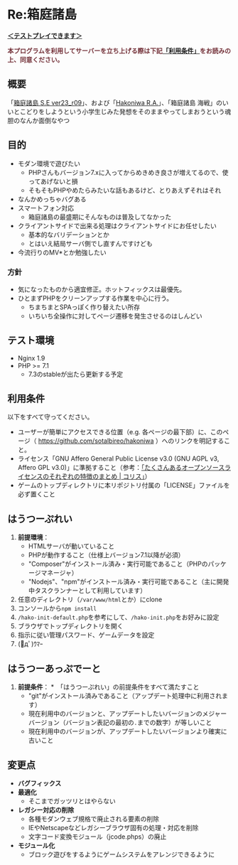 # Re:箱庭諸島

**[＜テストプレイできます＞](https://hakoniwa.cgi-game-preservations.org/)**

<strong style="color:#722f37;">本プログラムを利用してサーバーを立ち上げる際は下記[「利用条件」](#%E5%88%A9%E7%94%A8%E6%9D%A1%E4%BB%B6)をお読みの上、同意ください。</strong>

## 概要

「[箱庭諸島 S.E ver23_r09](http://hakoniwa.symphonic-net.com/)」、および「[Hakoniwa R.A.](http://www5b.biglobe.ne.jp/~k-e-i/)」、「箱庭諸島 海戦」のいいとこどりをしようという小学生じみた発想をそのままやってしまおうという魂胆のなんか面倒なやつ

## 目的

* モダン環境で遊びたい
	* PHPさんもバージョン7.xに入ってからめきめき良さが増えてるので、使ってあげないと損
	* そもそもPHPやめたらみたいな話もあるけど、とりあえずそれはそれ
* なんかめっちゃバグある
* スマートフォン対応
	* 箱庭諸島の最盛期にそんなものは普及してなかった
* クライアントサイドで出来る処理はクライアントサイドにお任せしたい
	* 基本的なバリデーションとか
	* とはいえ結局サーバ側でし直すんですけども
* 今流行りのMV\*とか勉強したい

### 方針

* 気になったものから適宜修正。ホットフィックスは最優先。
* ひとまずPHPをクリーンアップする作業を中心に行う。
	* ちまちまとSPAっぽく作り替えたい所存
	* いちいち全操作に対してページ遷移を発生させるのはしんどい

## テスト環境

* Nginx 1.9
* PHP >= 7.1
	* 7.3のstableが出たら更新する予定

## 利用条件

以下をすべて守ってください。

* ユーザーが簡単にアクセスできる位置（e.g. 各ページの最下部）に、このページ（ https://github.com/sotalbireo/hakoniwa ）へのリンクを明記すること。
* ライセンス「GNU Affero General Public License v3.0 (GNU AGPL v3, Affero GPL v3.0)」に準拠すること（参考：[「たくさんあるオープンソースライセンスのそれぞれの特徴のまとめ | コリス」](https://coliss.com/articles/build-websites/operation/work/choose-a-license-by-github.html#h210)）
* ゲームのトップディレクトリに本リポジトリ付属の「LICENSE」ファイルを必ず置くこと

## はうつーぷれい

1. **前提環境**：
	* HTMLサーバが動いていること
	* PHPが動作すること（仕様上バージョン7.1以降が必須）
	* "Composer"がインストール済み・実行可能であること（PHPのパッケージマネージャ）
	* "Nodejs"、"npm"がインストール済み・実行可能であること（主に開発中タスクランナーとして利用しています）
1. 任意のディレクトリ（`/var/www/html`とか）にclone
1. コンソールから`npm install`
1. `/hako-init-default.php`を参考にして、`/hako-init.php`をお好みに設定
1. ブラウザでトップディレクトリを開く
1. 指示に従い管理パスワード、ゲームデータを設定
1. (ﾟдﾟ)ｳﾏｰ

## はうつーあっぷでーと

1. **前提条件**：
	*　「はうつーぷれい」の前提条件をすべて満たすこと
	* "git"がインストール済みであること（アップデート処理中に利用されます）
	* 現在利用中のバージョンと、アップデートしたいバージョンのメジャーバージョン（バージョン表記の最初の`.`までの数字）が等しいこと
	* 現在利用中のバージョンが、アップデートしたいバージョンより確実に古いこと

## 変更点

* **バグフィックス**
* **最適化**
	* そこまでガッツリとはやらない
* **レガシー対応の削除**
	* 各種モダンウェブ規格で廃止される要素の削除
	* IEやNetscapeなどレガシーブラウザ固有の処理・対応を削除
	* 文字コード変換モジュール（jcode.phps）の廃止
* **モジュール化**
	* ブロック遊びをするようにゲームシステムをアレンジできるように

